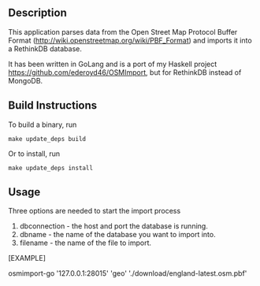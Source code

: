 Description
-----------

This application parses data from the Open Street Map Protocol Buffer Format (http://wiki.openstreetmap.org/wiki/PBF_Format) and imports it into a RethinkDB database.

It has been written in GoLang and is a port of my Haskell project https://github.com/ederoyd46/OSMImport, but for RethinkDB instead of MongoDB.

Build Instructions
------------------

To build a binary, run

```
make update_deps build
```

Or to install, run

```
make update_deps install
```

Usage
-----

Three options are needed to start the import process

1. dbconnection - the host and port the database is running.
2. dbname - the name of the database you want to import into.
3. filename - the name of the file to import.


[EXAMPLE]

osmimport-go '127.0.0.1:28015' 'geo' './download/england-latest.osm.pbf'

<!-- Docker Usage
------------
Pull down the repository

```
docker pull ederoyd46/osmimport
```

Run an import, assumes you have a container called db, and have downloaded the england data from OSM in protocol buffer format

```
docker run -d --name mongo -p 27017:27017 -v $(pwd)/data:/data/db mongo
docker run -it --rm=true --link mongo:mongo -v $(pwd)/download:/data ederoyd46/osmimport 'mongo:27017' 'geo_data' '/data/england-latest.osm.pbf'
``` -->
